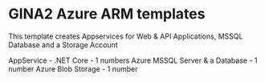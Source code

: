 # GINA2 Azure ARM templates

This template creates Appservices for Web & API Applications, MSSQL Database and a Storage Account

AppService - .NET Core - 1 numbers
Azure MSSQL Server & a Database - 1 number
Azure Blob Storage - 1 number

